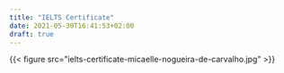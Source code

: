 ```yaml
---
title: "IELTS Certificate"
date: 2021-05-30T16:41:53+02:00
draft: true
---
```


{{< figure src="ielts-certificate-micaelle-nogueira-de-carvalho.jpg" >}}
